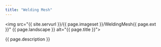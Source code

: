 ```yaml
---
title: "Welding Mesh"
---
```

<img src="{{ site.servurl }}/{{ page.imageset }}/WeldingMesh{{ page.ext }}" {{ page.landscape }} alt="{{ page.title }}">
<div>
  {{ page.description }}
</div>
